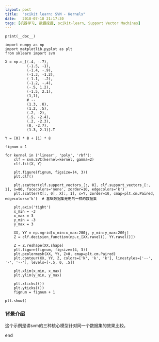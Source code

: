 ```yaml
---
layout: post
title:  "scikit learn: SVM - Kernels"
date:   2018-07-18 21:17:30
tags: [机器学习, 数据挖掘, scikit-learn, Support Vector Machines]
---
```


    print(__doc__)

    import numpy as np
    import matplotlib.pyplot as plt
    from sklearn import svm

    X = np.c_[(.4, -.7),
              (-1.5, -1),
              (-1.4, -.9),
              (-1.3, -1.2),
              (-1.1, -.2),
              (-1.2, -.4),
              (-.5, 1.2),
              (-1.5, 2.1),
              (1,1),
              # --
              (1.3, .8),
              (1.2, .5),
              (.2, -2),
              (.5, -2.4),
              (.2, -2.3),
              (0, -2.7),
              (1.3, 2.1)].T

    Y = [0] * 8 + [1] * 8

    fignum = 1

    for kernel in ('linear', 'poly', 'rbf'):
        clf = svm.SVC(kernel=kernel, gamma=2)
        clf.fit(X, Y)

        plt.figure(fignum, figsize=(4, 3))
        plt.clf()

        plt.scatter(clf.support_vectors_[:, 0], clf.support_vectors_[:, 1], s=80, facecolors='none', zorder=10, edgecolors='k')
        plt.scatter(X[:, 0], X[:, 1], c=Y, zorder=10, cmap=plt.cm.Paired, edgecolors='k')  # 基础数据集是用的一样的数据集

        plt.axis('tight')
        x_min = -3
        x_max = 3
        y_min = -3
        y_max = 3

        XX, YY = np.mgrid[x_min:x_max:200j, y_min:y_max:200j]
        Z = clf.decision_function(np.c_[XX.ravel(), YY.ravel()])

        Z = Z.reshape(XX.shape)
        plt.figure(fignum, figsize=(4, 3))
        plt.pcolormesh(XX, YY, Z>0, cmap=plt.cm.Paired)
        plt.contour(XX, YY, Z, colors=['k', 'k', 'k'], linestyles=['--', '-', '--'], levels=[-.5, 0, .5])

        plt.xlim(x_min, x_max)
        plt.ylim(y_min, y_max)

        plt.xticks(())
        plt.yticks(())
        fignum = fignum + 1

    plt.show()

### 背景介绍
这个示例是讲svm的三种核心模型针对同一个数据集的效果比较。

end
